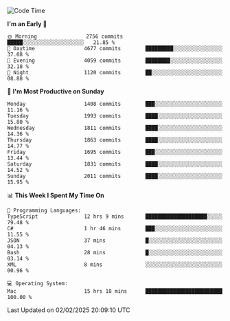 <!--START_SECTION:waka-->
![Code Time](http://img.shields.io/badge/Code%20Time-4%2C790%20hrs%2045%20mins-blue)

**I'm an Early 🐤** 

```text
🌞 Morning                2756 commits        █████░░░░░░░░░░░░░░░░░░░░   21.85 % 
🌆 Daytime                4677 commits        █████████░░░░░░░░░░░░░░░░   37.08 % 
🌃 Evening                4059 commits        ████████░░░░░░░░░░░░░░░░░   32.18 % 
🌙 Night                  1120 commits        ██░░░░░░░░░░░░░░░░░░░░░░░   08.88 % 
```
📅 **I'm Most Productive on Sunday** 

```text
Monday                   1408 commits        ███░░░░░░░░░░░░░░░░░░░░░░   11.16 % 
Tuesday                  1993 commits        ████░░░░░░░░░░░░░░░░░░░░░   15.80 % 
Wednesday                1811 commits        ████░░░░░░░░░░░░░░░░░░░░░   14.36 % 
Thursday                 1863 commits        ████░░░░░░░░░░░░░░░░░░░░░   14.77 % 
Friday                   1695 commits        ███░░░░░░░░░░░░░░░░░░░░░░   13.44 % 
Saturday                 1831 commits        ████░░░░░░░░░░░░░░░░░░░░░   14.52 % 
Sunday                   2011 commits        ████░░░░░░░░░░░░░░░░░░░░░   15.95 % 
```


📊 **This Week I Spent My Time On** 

```text
💬 Programming Languages: 
TypeScript               12 hrs 9 mins       ████████████████████░░░░░   79.48 % 
C#                       1 hr 46 mins        ███░░░░░░░░░░░░░░░░░░░░░░   11.55 % 
JSON                     37 mins             █░░░░░░░░░░░░░░░░░░░░░░░░   04.13 % 
Bash                     28 mins             █░░░░░░░░░░░░░░░░░░░░░░░░   03.14 % 
XML                      8 mins              ░░░░░░░░░░░░░░░░░░░░░░░░░   00.96 % 

💻 Operating System: 
Mac                      15 hrs 18 mins      █████████████████████████   100.00 % 
```


 Last Updated on 02/02/2025 20:09:10 UTC
<!--END_SECTION:waka-->
